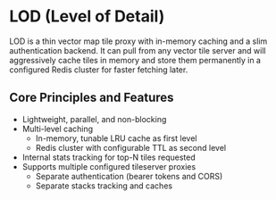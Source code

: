 # LOD (Level of Detail)

LOD is a thin vector map tile proxy with in-memory caching and a slim authentication backend. It can pull from any
vector tile server and will aggressively cache tiles in memory and store them permanently in a configured Redis cluster
for faster fetching later.

## Core Principles and Features

- Lightweight, parallel, and non-blocking
- Multi-level caching
    - In-memory, tunable LRU cache as first level
    - Redis cluster with configurable TTL as second level
- Internal stats tracking for top-N tiles requested
- Supports multiple configured tileserver proxies
  - Separate authentication (bearer tokens and CORS)
  - Separate stacks tracking and caches
